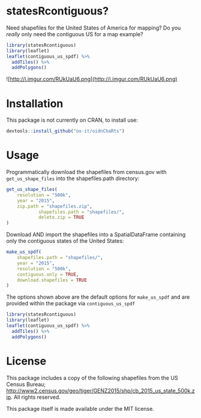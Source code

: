 # statesRcontiguous?

Need shapefiles for the United States of America for mapping? Do you *really* only need the contiguous US for a map example?

```r
library(statesRcontiguous)
library(leaflet)
leaflet(contiguous_us_spdf) %>%
  addTiles() %>%
  addPolygons()
```
![http://i.imgur.com/RUkUaU6.png](http://i.imgur.com/RUkUaU6.png)

# Installation

This package is not currently on CRAN, to install use:

```r
devtools::install_github("ox-it/oidnChaRts")
```

# Usage

Programmatically download the shapefiles from census.gov with `get_us_shape_files` into the shapefiles.path directory:

```r
get_us_shape_files(
	resolution = "500k",
	year = "2015",
	zip.path = "shapefiles.zip",
            shapefiles.path = "shapefiles/",
            delete.zip = TRUE
)
```

Download AND import the shapefiles into a SpatialDataFrame containing only the contiguous states of the United States:

```r
make_us_spdf(
	shapefiles.path = "shapefiles/",
	year = "2015",
	resolution = "500k",
	contiguous.only = TRUE,
	download.shapefiles = TRUE
)
```

The options shown above are the default options for `make_us_spdf` and are provided within the package via `contiguous_us_spdf`

```r
library(statesRcontiguous)
library(leaflet)
leaflet(contiguous_us_spdf) %>%
  addTiles() %>%
  addPolygons()
```

# License

This package includes a copy of the following shapefiles from the US Census Bureau; http://www2.census.gov/geo/tiger/GENZ2015/shp/cb_2015_us_state_500k.zip. All rights reserved.

This package itself is made available under the MIT license.


